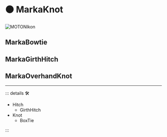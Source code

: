 # 🟠 <motor>MarkaKnot</motor>

![MOTONIkon](/Ikon/Motor_Ikon.png)

## MarkaBowtie

## MarkaGirthHitch

## MarkaOverhandKnot

---

<!-- =================================================== -->
<!-- =================================================== -->
<!-- =================================================== -->
<!-- =================================================== -->
<!-- =================================================== -->
::: details 🛠

- Hitch
    - GirthHitch
- Knot
    - BoxTie

:::
